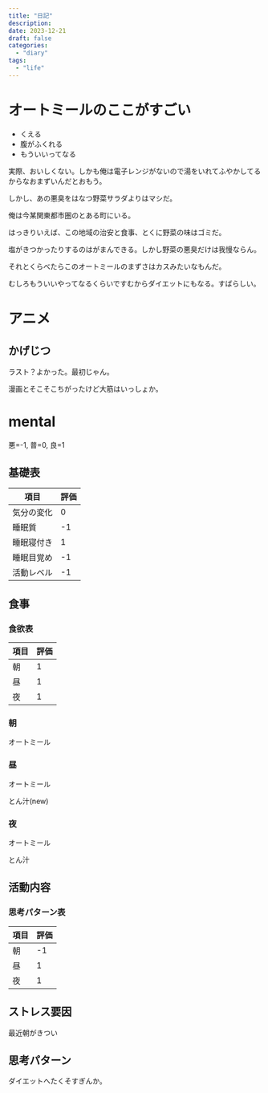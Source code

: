 ```yaml
---
title: "日記"
description:
date: 2023-12-21
draft: false
categories:
  - "diary"
tags:
  - "life"
---
```


# オートミールのここがすごい

- くえる
- 腹がふくれる
- もういいってなる

実際、おいしくない。しかも俺は電子レンジがないので湯をいれてふやかしてるからなおまずいんだとおもう。

しかし、あの悪臭をはなつ野菜サラダよりはマシだ。

俺は今某関東都市圏のとある町にいる。

はっきりいえば、この地域の治安と食事、とくに野菜の味はゴミだ。

塩がきつかったりするのはがまんできる。しかし野菜の悪臭だけは我慢ならん。

それとくらべたらこのオートミールのまずさはカスみたいなもんだ。

むしろもういいやってなるくらいですむからダイエットにもなる。すばらしい。

# アニメ

## かげじつ

ラスト？よかった。最初じゃん。

漫画とそこそこちがったけど大筋はいっしょか。

# mental

悪=-1, 普=0, 良=1

## 基礎表

| 項目       | 評価 |
| ---------- | ---- |
| 気分の変化 | 0    |
| 睡眠質     | -1   |
| 睡眠寝付き | 1    |
| 睡眠目覚め | -1   |
| 活動レベル | -1   |

## 食事

### 食欲表

| 項目 | 評価 |
| ---- | ---- |
| 朝   | 1    |
| 昼   | 1    |
| 夜   | 1    |

### 朝

オートミール

### 昼

オートミール

とん汁(new)

### 夜

オートミール

とん汁

## 活動内容

### 思考パターン表

| 項目 | 評価 |
| ---- | ---- |
| 朝   | -1   |
| 昼   | 1    |
| 夜   | 1    |

## ストレス要因

最近朝がきつい

## 思考パターン

ダイエットへたくそすぎんか。

